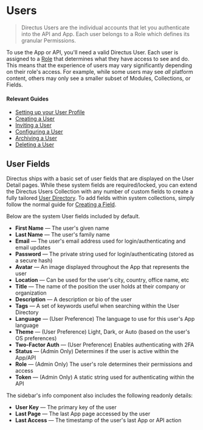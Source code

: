 # Users

> Directus Users are the individual accounts that let you authenticate into the API and App. Each user belongs to a Role
> which defines its granular Permissions.

To use the App or API, you'll need a valid Directus User. Each user is assigned to a [Role](/concepts/roles/) that
determines what they have access to see and do. This means that the experience of users may vary significantly depending
on their role's access. For example, while some users may see _all_ platform content, others may only see a smaller
subset of Modules, Collections, or Fields.

#### Relevant Guides

- [Setting up your User Profile](/guides/users/#setting-up-your-user-profile)
- [Creating a User](/guides/users/#creating-a-user)
- [Inviting a User](/guides/users/#inviting-a-user)
- [Configuring a User](/guides/users/#configuring-a-user)
- [Archiving a User](/guides/users/#archiving-a-user)
- [Deleting a User](/guides/users/#deleting-a-user)

## User Fields

Directus ships with a basic set of user fields that are displayed on the User Detail pages. While these system fields
are required/locked, you can extend the Directus Users Collection with any number of custom fields to create a fully
tailored [User Directory](/concepts/application/#user-directory). To add fields within system collections, simply follow
the normal guide for [Creating a Field](/guides/fields/#creating-a-field).

Below are the system User fields included by default.

- **First Name** — The user's given name
- **Last Name** — The user's family name
- **Email** — The user's email address used for login/authenticating and email updates
- **Password** — The private string used for login/authenticating (stored as a secure hash)
- **Avatar** — An image displayed throughout the App that represents the user
- **Location** — Can be used for the user's city, country, office name, etc
- **Title** — The name of the position the user holds at their company or organization
- **Description** — A description or bio of the user
- **Tags** — A set of keywords useful when searching within the User Directory
- **Language** — (User Preference) The language to use for this user's App language
- **Theme** — (User Preference) Light, Dark, or Auto (based on the user's OS preferences)
- **Two-Factor Auth** — (User Preference) Enables authenticating with 2FA
- **Status** — (Admin Only) Determines if the user is active within the App/API
- **Role** — (Admin Only) The user's role determines their permissions and access
- **Token** — (Admin Only) A static string used for authenticating within the API

The sidebar's info component also includes the following readonly details:

- **User Key** — The primary key of the user
- **Last Page** — The last App page accessed by the user
- **Last Access** — The timestamp of the user's last App or API action
